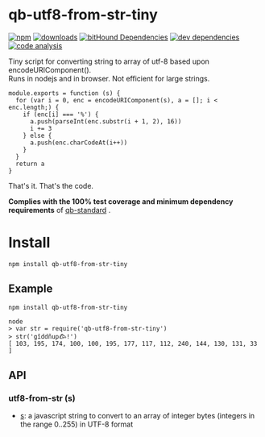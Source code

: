 # qb-utf8-from-str-tiny

[![npm][npm-image]][npm-url]
[![downloads][downloads-image]][npm-url]
[![bitHound Dependencies][proddep-image]][proddep-link]
[![dev dependencies][devdep-image]][devdep-link]
[![code analysis][code-image]][code-link]

[npm-image]:       https://img.shields.io/npm/v/qb-utf8-from-str-tiny.svg
[downloads-image]: https://img.shields.io/npm/dm/qb-utf8-from-str-tiny.svg
[npm-url]:         https://npmjs.org/package/qb-utf8-from-str-tiny
[proddep-image]:   https://www.bithound.io/github/quicbit-js/qb-utf8-from-str-tiny/badges/dependencies.svg
[proddep-link]:    https://www.bithound.io/github/quicbit-js/qb-utf8-from-str-tiny/master/dependencies/npm
[devdep-image]:    https://www.bithound.io/github/quicbit-js/qb-utf8-from-str-tiny/badges/devDependencies.svg
[devdep-link]:     https://www.bithound.io/github/quicbit-js/qb-utf8-from-str-tiny/master/dependencies/npm
[code-image]:      https://www.bithound.io/github/quicbit-js/qb-utf8-from-str-tiny/badges/code.svg
[code-link]:       https://www.bithound.io/github/quicbit-js/qb-utf8-from-str-tiny

Tiny script for converting string to array of utf-8 based upon encodeURIComponent().  
Runs in nodejs and in browser.  Not efficient for large strings.

    module.exports = function (s) {
      for (var i = 0, enc = encodeURIComponent(s), a = []; i < enc.length;) {
        if (enc[i] === '%') {
          a.push(parseInt(enc.substr(i + 1, 2), 16))
          i += 3
        } else {
          a.push(enc.charCodeAt(i++))
        }
      }
      return a
    }

That's it.  That's the code.

**Complies with the 100% test coverage and minimum dependency requirements** of 
[qb-standard](http://github.com/quicbit-js/qb-standard) . 


# Install

    npm install qb-utf8-from-str-tiny
    
    
## Example

    npm install qb-utf8-from-str-tiny
    
    node
    > var str = require('qb-utf8-from-str-tiny')
    > str('gîddñup𐂃!')
    [ 103, 195, 174, 100, 100, 195, 177, 117, 112, 240, 144, 130, 131, 33 ]


## API

### utf8-from-str (s)

* [s](https://github.com/quicbit-js/qb-standard/blob/master/doc/variable-glossary.md#s-string): a
javascript string to convert to an array of integer bytes (integers in the range 0..255) in UTF-8 format

